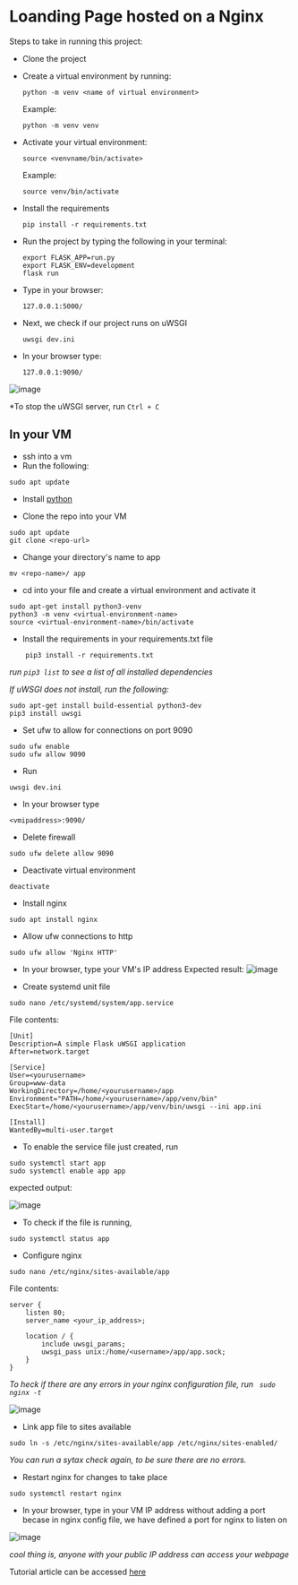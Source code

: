 # Loanding Page hosted on a Nginx

Steps to take in running this project:

*   Clone the project
  
*   Create a virtual environment by running:
    ```
    python -m venv <name of virtual environment>
    ```
    Example:
    ```
    python -m venv venv
    ```

*   Activate your virtual environment:
    ```
    source <venvname/bin/activate>
    ```
    Example:
    ```
    source venv/bin/activate
    ```

*   Install the requirements
    ```
    pip install -r requirements.txt
    ```

*   Run the project by typing the following in your terminal:
    ```
    export FLASK_APP=run.py
    export FLASK_ENV=development
    flask run
    ```

*   Type in your browser:
    ```
    127.0.0.1:5000/
    ```

*   Next, we check if our project runs on uWSGI
    ```
    uwsgi dev.ini
    ```

*   In your browser type:
    ```
    127.0.0.1:9090/
    ```
![image](https://user-images.githubusercontent.com/49791498/109414697-81948300-79b4-11eb-81e1-539470434b3b.png)

*To stop the uWSGI server, run ```Ctrl + C```

## In your VM

*   ssh into a vm
*   Run the following:
```
sudo apt update
```
*   Install [python](https://phoenixnap.com/kb/how-to-install-python-3-ubuntu)
  
*   Clone the repo into your VM
```
sudo apt update
git clone <repo-url>
```

* Change your directory's name to app
```
mv <repo-name>/ app
```
*   cd into your file and create a virtual environment and activate it
```
sudo apt-get install python3-venv
python3 -m venv <virtual-environment-name>
source <virtual-environment-name>/bin/activate
```
    
*   Install the requirements in your requirements.txt file
```
    pip3 install -r requirements.txt
```
*run ```pip3 list``` to see a list of all installed dependencies*

*If uWSGI does not install, run the following:*
```
sudo apt-get install build-essential python3-dev
pip3 install uwsgi
```
    
*   Set ufw to allow for connections on port 9090  
```
sudo ufw enable
sudo ufw allow 9090
```

*   Run 
```
uwsgi dev.ini
```
*   In your browser type 
```
<vmipaddress>:9090/
```

*   Delete firewall
```
sudo ufw delete allow 9090
```
*   Deactivate virtual environment
```
deactivate
```

*   Install nginx
```
sudo apt install nginx
```

*   Allow ufw connections to http
```
sudo ufw allow 'Nginx HTTP'
```

*   In your browser, type your VM's IP address
Expected result:
![image](https://user-images.githubusercontent.com/49791498/109413045-c1a33800-79ab-11eb-900f-8de337b31f7d.png)

*   Create systemd unit file
```
sudo nano /etc/systemd/system/app.service
```
File contents:
```
[Unit]
Description=A simple Flask uWSGI application
After=network.target

[Service]
User=<yourusername>
Group=www-data
WorkingDirectory=/home/<yourusername>/app
Environment="PATH=/home/<yourusername>/app/venv/bin"
ExecStart=/home/<yourusername>/app/venv/bin/uwsgi --ini app.ini

[Install]
WantedBy=multi-user.target
```

*   To enable the service file just created, run
```
sudo systemctl start app
sudo systemctl enable app app
```
expected output:

![image](https://user-images.githubusercontent.com/49791498/109413425-93bef300-79ad-11eb-81cd-36a0b6c4d644.png)

*   To check if the file is running,
```
sudo systemctl status app
```

*   Configure nginx
```
sudo nano /etc/nginx/sites-available/app
```
File contents:
```
server {
    listen 80;
    server_name <your_ip_address>;

    location / {
        include uwsgi_params;
        uwsgi_pass unix:/home/<username>/app/app.sock;
    }
}
```
*To heck if there are any errors in your nginx configuration file, run ```
sudo nginx -t```*

![image](https://user-images.githubusercontent.com/49791498/109413763-6ecb7f80-79af-11eb-8d01-3c64664d7dfe.png)

*   Link app file to sites available
```
sudo ln -s /etc/nginx/sites-available/app /etc/nginx/sites-enabled/
```

*You can run a sytax check again, to be sure there are no errors.*

*   Restart nginx for changes to take place
```
sudo systemctl restart nginx
```

*   In your browser, type in your VM IP address without adding a port becase in nginx config file, we have defined a port for nginx to listen on

![image](https://user-images.githubusercontent.com/49791498/109413975-9ec75280-79b0-11eb-8859-0fa7096da98a.png)

*cool thing is, anyone with your public IP address can access your webpage*

Tutorial article can be accessed [here]()


    
